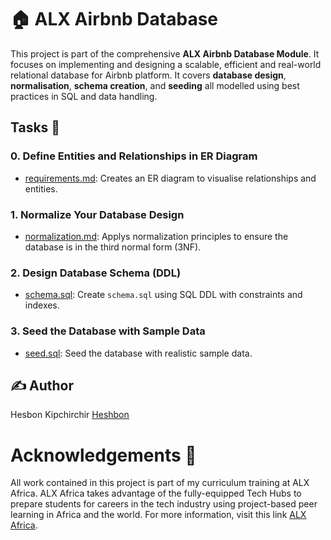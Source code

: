 # 🏠 ALX Airbnb Database

This project is part of the comprehensive **ALX Airbnb Database Module**. It focuses on implementing and designing a scalable, efficient and real-world relational database for Airbnb platform. It covers **database design**, **normalisation**, **schema creation**, and **seeding** all modelled using best practices in SQL and data handling.

## Tasks 📃

### 0. Define Entities and Relationships in ER Diagram

  + <u>[requirements.md](https://github.com/Heshbon/alx-airbnb-database/blob/main/ERD/requirements.md)</u>: Creates an ER diagram to visualise relationships and entities.

### 1. Normalize Your Database Design

  + <u>[normalization.md](https://github.com/Heshbon/alx-airbnb-database/blob/main/normalization.md)</u>: Applys normalization principles to ensure the database is in the third normal form (3NF).

### 2. Design Database Schema (DDL)

  + <u>[schema.sql](https://github.com/Heshbon/alx-airbnb-database/blob/main/database-script-0x01/schema.sql)</u>: Create `schema.sql` using SQL DDL with constraints and indexes.

### 3. Seed the Database with Sample Data
  + <u>[seed.sql](https://github.com/Heshbon/alx-airbnb-database/blob/main/seed.sql)</u>: Seed the database with realistic sample data.


## ✍️ Author

Hesbon Kipchirchir <u>[Heshbon](https://github.com/Heshbon)</u>

# Acknowledgements 🙏

All work contained in this project is part of my curriculum training at ALX Africa. ALX Africa takes advantage of the fully-equipped Tech Hubs to prepare students for careers in the tech industry using project-based peer learning in Africa and the world. For more information, visit this link <u>[ALX Africa](https://www.alxafrica.com)</u>.
